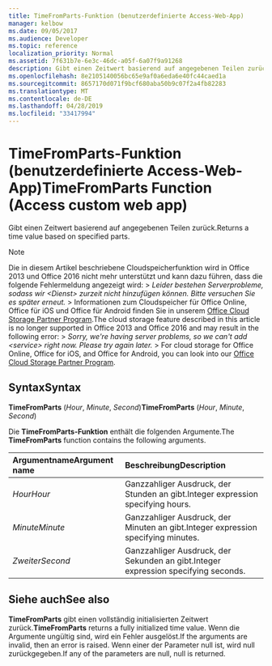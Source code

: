 ```yaml
---
title: TimeFromParts-Funktion (benutzerdefinierte Access-Web-App)
manager: kelbow
ms.date: 09/05/2017
ms.audience: Developer
ms.topic: reference
localization_priority: Normal
ms.assetid: 7f631b7e-6e3c-46dc-a05f-6a07f9a91268
description: Gibt einen Zeitwert basierend auf angegebenen Teilen zurück.
ms.openlocfilehash: 8e2105140056bc65e9af0a6eda6e40fc44caed1a
ms.sourcegitcommit: 8657170d071f9bcf680aba50b9c07f2a4fb82283
ms.translationtype: MT
ms.contentlocale: de-DE
ms.lasthandoff: 04/28/2019
ms.locfileid: "33417994"
---
```

# <a name="timefromparts-function-access-custom-web-app"></a><span data-ttu-id="e6617-103">TimeFromParts-Funktion (benutzerdefinierte Access-Web-App)</span><span class="sxs-lookup"><span data-stu-id="e6617-103">TimeFromParts Function (Access custom web app)</span></span>

<span data-ttu-id="e6617-104">Gibt einen Zeitwert basierend auf angegebenen Teilen zurück.</span><span class="sxs-lookup"><span data-stu-id="e6617-104">Returns a time value based on specified parts.</span></span>
  
> [!NOTE]
> <span data-ttu-id="e6617-p101">Die in diesem Artikel beschriebene Cloudspeicherfunktion wird in Office 2013 und Office 2016 nicht mehr unterstützt und kann dazu führen, dass die folgende Fehlermeldung angezeigt wird: >  *Leider bestehen Serverprobleme, sodass wir \<Dienst\> zurzeit nicht hinzufügen können. Bitte versuchen Sie es später erneut.* > Informationen zum Cloudspeicher für Office Online, Office für iOS und Office für Android finden Sie in unserem [Office Cloud Storage Partner Program](https://dev.office.com/programs/officecloudstorage).</span><span class="sxs-lookup"><span data-stu-id="e6617-p101">The cloud storage feature described in this article is no longer supported in Office 2013 and Office 2016 and may result in the following error: >  *Sorry, we're having server problems, so we can't add \<service\> right now. Please try again later.* > For cloud storage for Office Online, Office for iOS, and Office for Android, you can look into our [Office Cloud Storage Partner Program](https://dev.office.com/programs/officecloudstorage).</span></span> 
  
## <a name="syntax"></a><span data-ttu-id="e6617-107">Syntax</span><span class="sxs-lookup"><span data-stu-id="e6617-107">Syntax</span></span>

 <span data-ttu-id="e6617-108">**TimeFromParts** (*Hour*, *Minute*, *Second*)</span><span class="sxs-lookup"><span data-stu-id="e6617-108">**TimeFromParts** (*Hour*, *Minute*, *Second*)</span></span> 
  
<span data-ttu-id="e6617-109">Die **TimeFromParts-Funktion** enthält die folgenden Argumente.</span><span class="sxs-lookup"><span data-stu-id="e6617-109">The **TimeFromParts** function contains the following arguments.</span></span> 
  
|<span data-ttu-id="e6617-110">**Argumentname**</span><span class="sxs-lookup"><span data-stu-id="e6617-110">**Argument name**</span></span>|<span data-ttu-id="e6617-111">**Beschreibung**</span><span class="sxs-lookup"><span data-stu-id="e6617-111">**Description**</span></span>|
|:-----|:-----|
| <span data-ttu-id="e6617-112">*Hour*</span><span class="sxs-lookup"><span data-stu-id="e6617-112">*Hour*</span></span>  <br/> |<span data-ttu-id="e6617-113">Ganzzahliger Ausdruck, der Stunden an gibt.</span><span class="sxs-lookup"><span data-stu-id="e6617-113">Integer expression specifying hours.</span></span>  <br/> |
| <span data-ttu-id="e6617-114">*Minute*</span><span class="sxs-lookup"><span data-stu-id="e6617-114">*Minute*</span></span>  <br/> |<span data-ttu-id="e6617-115">Ganzzahliger Ausdruck, der Minuten an gibt.</span><span class="sxs-lookup"><span data-stu-id="e6617-115">Integer expression specifying minutes.</span></span>  <br/> |
| <span data-ttu-id="e6617-116">*Zweiter*</span><span class="sxs-lookup"><span data-stu-id="e6617-116">*Second*</span></span>  <br/> |<span data-ttu-id="e6617-117">Ganzzahliger Ausdruck, der Sekunden an gibt.</span><span class="sxs-lookup"><span data-stu-id="e6617-117">Integer expression specifying seconds.</span></span>  <br/> |
   
## <a name="see-also"></a><span data-ttu-id="e6617-118">Siehe auch</span><span class="sxs-lookup"><span data-stu-id="e6617-118">See also</span></span>

 <span data-ttu-id="e6617-119">**TimeFromParts** gibt einen vollständig initialisierten Zeitwert zurück.</span><span class="sxs-lookup"><span data-stu-id="e6617-119">**TimeFromParts** returns a fully initialized time value.</span></span> <span data-ttu-id="e6617-120">Wenn die Argumente ungültig sind, wird ein Fehler ausgelöst.</span><span class="sxs-lookup"><span data-stu-id="e6617-120">If the arguments are invalid, then an error is raised.</span></span> <span data-ttu-id="e6617-121">Wenn einer der Parameter null ist, wird null zurückgegeben.</span><span class="sxs-lookup"><span data-stu-id="e6617-121">If any of the parameters are null, null is returned.</span></span> 
  

